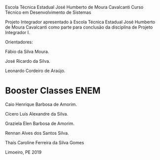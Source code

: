 Escola Técnica Estadual José Humberto de Moura Cavalcanti
Curso Técnico em Desenvolvimento de Sistemas

Projeto Integrador apresentado à Escola Técnica Estadual José Humberto de Moura Cavalcanti como parte para conclusão da disciplina de Projeto Integrador I.


Orientadores:

Fábio da Silva Moura.

José Ricardo da Silva.

Leonardo Cordeiro de Araújo.


# Booster Classes ENEM


Caio Henrique Barbosa de Amorim.

Cícero Luís Alexandre da Silva.

Graziela Elen Barbosa de Amorim.

Rennan Alves dos Santos Silva.

Thaís Caroline Ferreira da Silva Gomes



Limoeiro, PE
2019


